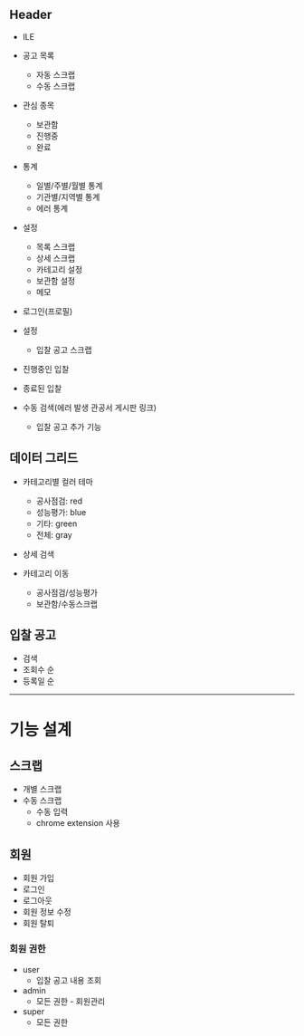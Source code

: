 ## Header

- ILE
- 공고 목록
  - 자동 스크랩
  - 수동 스크랩
- 관심 종목
  - 보관함
  - 진행중
  - 완료

- 통계
  - 일별/주별/월별 통계
  - 기관별/지역별 통계
  - 에러 통계

- 설정
  - 목록 스크랩
  - 상세 스크랩
  - 카테고리 설정
  - 보관함 설정
  - 메모

- 로그인(프로필)
- 설정


  - 입찰 공고 스크랩

- 진행중인 입찰
- 종료된 입찰
- 수동 검색(에러 발생 관공서 게시판 링크)
  - 입찰 공고 추가 기능



## 데이터 그리드
- 카테고리별 컬러 테마
  - 공사점검: red
  - 성능평가: blue
  - 기타: green
  - 전체: gray

- 상세 검색

- 카테고리 이동
  - 공사점검/성능평가
  - 보관함/수동스크랩

## 입찰 공고

- 검색
- 조회수 순
- 등록일 순


---

# 기능 설계
## 스크랩
- 개별 스크랩
- 수동 스크랩
  - 수동 입력
  - chrome extension 사용

## 회원
- 회원 가입
- 로그인
- 로그아웃
- 회원 정보 수정
- 회원 탈퇴

### 회원 권한
- user
  - 입찰 공고 내용 조회
- admin
  - 모든 권한 - 회원관리
- super
  - 모든 권한
